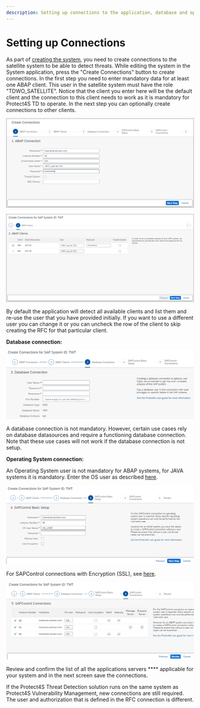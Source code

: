 ```yaml
---
description: Setting up connections to the application, database and operating system
---
```


# Setting up Connections

As part of [creating the system](../), you need to create connections to the satellite system to be able to detect threats. While editing the system in the System application, press the "Create Connections" button to create connections. In the first step you need to enter mandatory data for at least one ABAP client. This user in the satellite system must have the role "TDWO\_SATELLITE". Notice that the client you enter here will be the default client and the connection to this client needs to work as it is mandatory for Protect4S TD to operate. In the next step you can optionally create connections to other clients.

![Creating ABAP connection](<../../../../.gitbook/assets/image (51).png>)

![Creating RFCs in the back-end system](<../../../../.gitbook/assets/image (29) (1).png>)

By default the application will detect all available clients and list them and re-use the user that you have provided initially. If you want to use a different user you can change it or you can uncheck the row of the client to skip creating the RFC for that particular client.

**Database connection:**

![Setting up database connection](<../../../../.gitbook/assets/image (14).png>)

A database connection is not mandatory. However, certain use cases rely on database datasources and require a functioning database connection. Note that these use cases will not work if the database connection is not setup.&#x20;

**Operating System connection:**

An Operating System user is not mandatory for ABAP systems, for JAVA systems it is mandatory. Enter the OS user as described [here](../../users-and-authorizations/operating-system-user.md).

![Connecting to the operating system of the satellite system](<../../../../.gitbook/assets/image (52) (1).png>)

For SAPControl connections with Encryption (SSL), see [here](using-https-for-sapcontrol.md).

![Overview of all the instances where sapcontrol will be used](<../../../../.gitbook/assets/image (25) (1).png>)

Review and confirm the list of all the applications servers **** applicable for your system and in the next screen save the connections.

If the Protect4S Threat Detection solution runs on the same system as Protect4S Vulnerability Management, new connections are still required. The user and authorization that is defined in the RFC connection is different.
